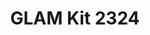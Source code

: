 ---
title: GLAM Kit 2324
redirect_to: https://drive.google.com/drive/folders/1Qi1F6s1uWRDQNoYm-ZtCLhYZBEJSEqtm?usp=sharing
redirect_from: 
  - /GLAMKit2324
  - /glamkit2324
---